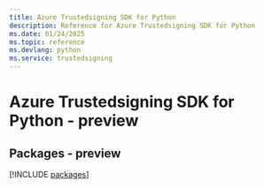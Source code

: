 ```yaml
---
title: Azure Trustedsigning SDK for Python
description: Reference for Azure Trustedsigning SDK for Python
ms.date: 01/24/2025
ms.topic: reference
ms.devlang: python
ms.service: trustedsigning
---
```

# Azure Trustedsigning SDK for Python - preview
## Packages - preview
[!INCLUDE [packages](trustedsigning-index.md)]
